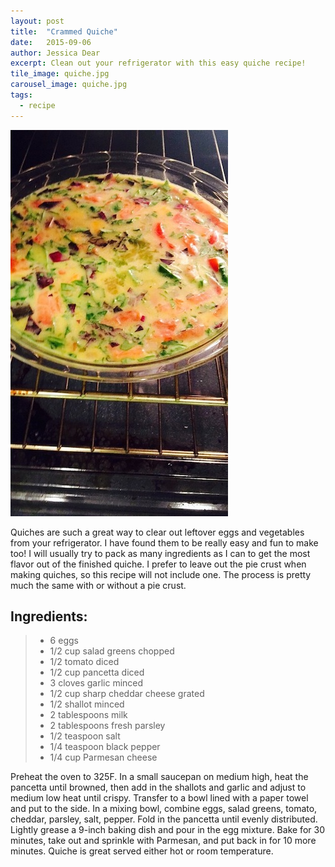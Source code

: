 ```yaml
---
layout: post
title:  "Crammed Quiche"
date:   2015-09-06
author: Jessica Dear
excerpt: Clean out your refrigerator with this easy quiche recipe!
tile_image: quiche.jpg
carousel_image: quiche.jpg
tags:
  - recipe
---
```



<div class="row post-recipe">
<div class="col-md-5 recipe-photos">
  <img class="img-responsive center-block" src="/images/posts/2015-09-13-quiche/rawquiche.jpg"/>
</div>

<div class="col-md-7">


<p>Quiches are such a great way to clear out leftover eggs and vegetables from your refrigerator. I have found them to be really easy and fun to make too! I will usually try to pack as many ingredients as I can to get the most flavor out of the finished quiche. I prefer to leave out the pie crust when making quiches, so this recipe will not include one. The process is pretty much the same with or without a pie crust.</p>

<h2>Ingredients:</h2>
<blockquote><ul class="ingredient-list">
<li>6 eggs</li>
<li>1/2 cup salad greens chopped</li>
<li>1/2 tomato diced</li>
<li>1/2 cup pancetta diced</li>
<li>3 cloves garlic minced</li>
<li>1/2 cup sharp cheddar cheese grated</li>
<li>1/2 shallot minced</li>
<li>2 tablespoons milk</li>
<li>2 tablespoons fresh parsley</li>
<li>1/2 teaspoon salt</li>
<li>1/4 teaspoon black pepper</li>
<li>1/4 cup Parmesan cheese</li>
</ul>
</blockquote>

<p>Preheat the oven to 325F. In a small saucepan on medium high, heat the pancetta until browned, then add in the shallots and garlic and adjust to medium low heat until crispy. Transfer to a bowl lined with a paper towel and put to the side. In a mixing bowl, combine eggs, salad greens, tomato, cheddar, parsley, salt, pepper. Fold in the pancetta until evenly distributed. Lightly grease a 9-inch baking dish and pour in the egg mixture. Bake for 30 minutes, take out and sprinkle with Parmesan, and put back in for 10 more minutes. Quiche is great served either hot or room temperature.</p>

</div>
</div>
